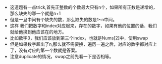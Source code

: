 + 这道题有一点trick,首先正整数的个数最大只有n个，如果所有正数是递增的，那么缺失的哪一个就是n+1
+ 但是一旦中间有个缺失的数，那么缺失的数是1~n中间。
+ 这样 我们把数字和index对应起来，存在的数字，如果有他的位置的话，我们就给他换到他应该在的地方。
+ 比如数字3，我们应该放到第三个index，也就是Nums[2]中，使用swap
+ 但是如果数字超出了n,那么就不需要换，遍历一遍之后，对应的数字都对应上了，没有对应的第一个数就是答案。
+ 注意duplicate的情况，swap之前先看一下是否相等。
